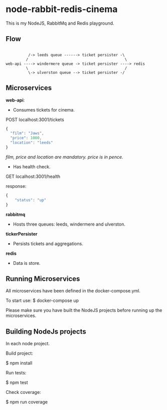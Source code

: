 # node-rabbit-redis-cinema

This is my NodeJS, RabbitMq and Redis playground.

## Flow

```

          /-> leeds queue ------> ticket persister -\
         /                                           \
web-api ----> windermere queue -> ticket persister ----> redis
         \                                           /
          \-> ulverston queue --> ticket persister -/
```

## Microservices

**web-api**:
  - Consumes tickets for cinema.

  POST localhost:3001/tickets
  ```javascript
  {
    "film": "Jaws",
    "price": 1000,
    "location": "leeds"
  }
  ```
  *film, price and location are mandatory. price is in pence.*

  - Has health check.

  GET localhost:3001/health

  response:
  ```javascript
  {
      "status": "up"
  }
  ```

**rabbitmq**
  - Hosts three queues: leeds, windermere and ulverston.

**tickerPersister**
  - Persists tickets and aggregations.

**redis**
  - Data is store.

## Running Microservices

All microservices have been defined in the docker-compose.yml.

To start use: $ docker-compose up

Please make sure you have built the NodeJS projects before running up the microservices.

## Building NodeJs projects

In each node project.

Build project:

$ npm install

Run tests:

$ npm test

Check coverage:

$ npm run coverage
